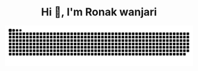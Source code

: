 <h1 align="center">Hi 👋, I'm Ronak wanjari</h1>


![snake gif](https://github.com/ronakwanjari/ronakwanjari/blob/output/github-snake-dark.svg)
